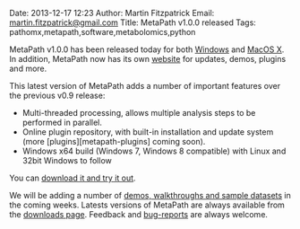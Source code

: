 Date: 2013-12-17 12:23
Author: Martin Fitzpatrick
Email: martin.fitzpatrick@gmail.com
Title: MetaPath v1.0.0 released
Tags: pathomx,metapath,software,metabolomics,python

MetaPath v1.0.0 has been released today for both  [Windows][windows-download] and [MacOS X][mac-download]. In addition, MetaPath now has its own [website][getmetapath] for updates, demos, plugins and more. 

<!-- PELICAN_END_SUMMARY -->

This latest version of MetaPath adds a number of important features over the previous v0.9 release:

* Multi-threaded processing, allows multiple analysis steps to be performed in parallel. 
* Online plugin repository, with built-in installation and update system (more [plugins][metapath-plugins] coming soon).
* Windows x64 build (Windows 7, Windows 8 compatible) with Linux and 32bit Windows to follow

You can [download it and try it out][all-downloads].

We will be adding a number of [demos, walkthroughs and sample datasets][metapath-demos] in the coming weeks. Latests versions of MetaPath are always available from the [downloads page][all-downloads]. Feedback and [bug-reports](https://github.com/mfitzp/metapath/issues) are always welcome.


[getmetapath]: http://getmetapath.org/
[all-downloads]: http://getmetapath.org/#download
[mac-download]: http://download.pathomx.org/Pathomx-latest.dmg
[windows-download]: http://download.pathomx.org/Pathomx-latest.exe
[metapath-demos]: http://getmetapath.org/#demos
